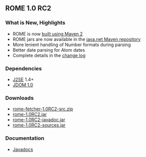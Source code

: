 ## ROME 1.0 RC2

### What is New, Highlights

-   ROME is now [built using Maven 2](../HowToBuildRome.html)
-   ROME jars are now available in the [java.net Maven
    repository](../ROMEAndMaven2.html)
-   More lenient handling of Number formats during parsing
-   Better date parsing for Atom dates
-   Complete details in the [change log](../ChangeLog.html)

### Dependencies

-   [J2SE](http://wiki.java.net/twiki/bin/view/Javawsxml/J2SE)
    1.4+
-   [JDOM 1.0](http://www.jdom.org/)

### Downloads

-   [rome-fetcher-1.0RC2-src.zip](./rome-fetcher-1.0RC2-src.zip)
-   [rome-1.0RC2.jar](./rome-1.0RC2.jar)
-   [rome-1.0RC2-javadoc.jar](./rome-1.0RC2-javadoc.jar)
-   [rome-1.0RC2-sources.jar](./rome-1.0RC2-sources.jar)

### Documentation

-   [Javadocs](http://rome.dev.java.net/apidocs/1_0RC2/overview-summary.html)
